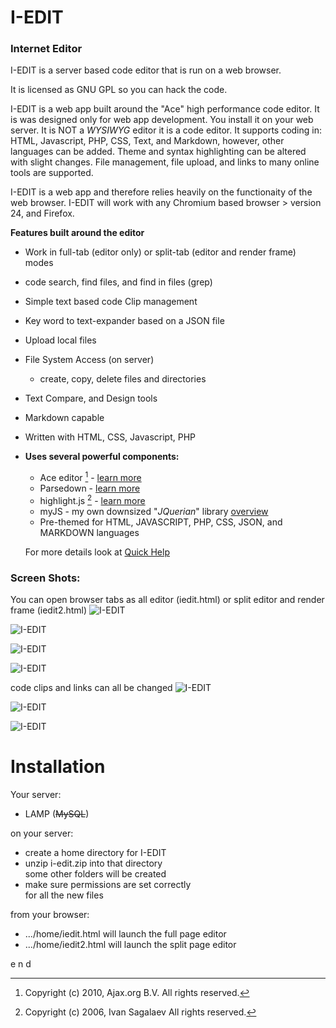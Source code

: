 # I-EDIT 

### Internet Editor

I-EDIT is a server based code editor that is
run on a web browser.

It is licensed as GNU GPL so you can hack the code. 

I-EDIT is a web app built around the "Ace" high performance code editor. 
It is was designed only for web app development. You install it on your web server. 
It is NOT a *WYSIWYG* editor it is a code editor. 
It supports coding in: HTML, Javascript, PHP, CSS, Text, and Markdown,
however, other languages can be added. Theme and syntax highlighting 
can be altered with slight changes.
File management, file upload, and links to many online tools are supported.

I-EDIT is a web app and therefore relies heavily on the
functionaity of the web browser. I-EDIT will work with any
Chromium based browser > version 24, and Firefox.
  
**Features built around the editor**
  
* Work in full-tab (editor only) or split-tab (editor and render frame) modes
* code search, find files, and find in files (grep)
* Simple text based code Clip management
* Key word to text-expander based on a JSON file
* Upload local files
* File System Access (on server)
  * create, copy, delete files and directories
* Text Compare, and Design tools
* Markdown capable

* Written with HTML, CSS, Javascript, PHP
* **Uses several powerful components:**
  * Ace editor [^1] - [learn more](https://ace.c9.io/ "Ace Editor Website")
  [^1]: Copyright (c) 2010, Ajax.org B.V. All rights reserved.
  * Parsedown - [learn more](https://github.com/erusev/parsedown/blob/master/README.md "Github")
  * highlight.js [^2] - [learn more](https://github.com/highlightjs/highlight.js "Github")
  [^2]: Copyright (c) 2006, Ivan Sagalaev All rights reserved.
  * myJS - my own downsized "_JQuerian_" library [overview](https://mldev.io/TArea/user/config/myJSref.html "mldev.io")
  * Pre-themed for HTML, JAVASCRIPT, PHP, CSS, JSON, and MARKDOWN languages

  For more details look at [Quick Help](../ieditHelp.html)

### Screen Shots:

You can open browser tabs as all editor (iedit.html) or split editor and render frame (iedit2.html)
![I-EDIT](../images/tabNOframe.png "All Editor")

![I-EDIT](../images/tabwframe.png "Split Editor/Frame")

![I-EDIT](../images/toolbar1.png "main navigation")

![I-EDIT](../images/toolbar2.png "tool navigation")

code clips and links can all be changed
![I-EDIT](../images/ClipsWindow.png "Clips")

![I-EDIT](../images/gfilesys.png "Grep & Find")

![I-EDIT](../images/designPage.png "Design Page")

# Installation

Your server:
  * LAMP (~~MySQL~~)
  
on your server:
  * create a home directory for I-EDIT
  * unzip i-edit.zip into that directory  
    some other folders will be created
  * make sure permissions are set correctly  
    for all the new files
    
from your browser:
  * .../home/iedit.html
    will launch the full page editor
  * .../home/iedit2.html
    will launch the split page editor
    
e n d

